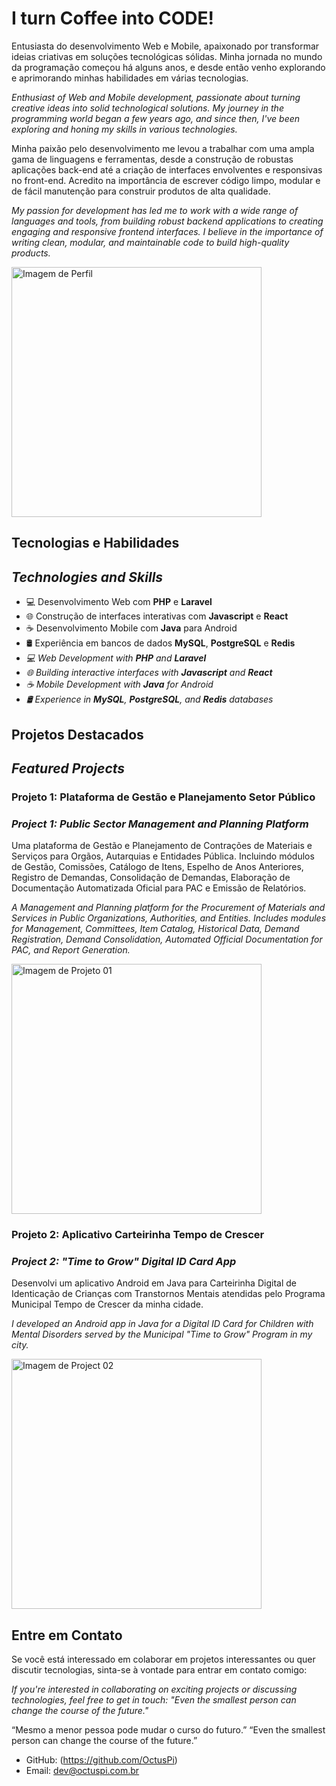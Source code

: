 # I turn Coffee into CODE!


Entusiasta do desenvolvimento Web e Mobile, apaixonado por transformar ideias criativas em soluções tecnológicas sólidas. Minha jornada no mundo da programação começou há alguns anos, e desde então venho explorando e aprimorando minhas habilidades em várias tecnologias.

_Enthusiast of Web and Mobile development, passionate about turning creative ideas into solid technological solutions. My journey in the programming world began a few years ago, and since then, I've been exploring and honing my skills in various technologies._

Minha paixão pelo desenvolvimento me levou a trabalhar com uma ampla gama de linguagens e ferramentas, desde a construção de robustas aplicações back-end até a criação de interfaces envolventes e responsivas no front-end. Acredito na importância de escrever código limpo, modular e de fácil manutenção para construir produtos de alta qualidade.

_My passion for development has led me to work with a wide range of languages and tools, from building robust backend applications to creating engaging and responsive frontend interfaces. I believe in the importance of writing clean, modular, and maintainable code to build high-quality products._


<img src="https://octuspi.com.br/gitprofile/CODE.png" alt="Imagem de Perfil" width="400" />

## Tecnologias e Habilidades
## _Technologies and Skills_

- 💻 Desenvolvimento Web com **PHP** e **Laravel**
- 🌐 Construção de interfaces interativas com **Javascript** e **React**
- ☕ Desenvolvimento Mobile com **Java** para Android
- 🛢️ Experiência em bancos de dados **MySQL**, **PostgreSQL** e **Redis**
- _💻 Web Development with **PHP** and **Laravel**_
- _🌐 Building interactive interfaces with **Javascript** and **React**_
- _☕ Mobile Development with **Java** for Android_
- _🛢️ Experience in **MySQL**, **PostgreSQL**, and **Redis** databases_

## Projetos Destacados
## _Featured Projects_

### Projeto 1: Plataforma de Gestão e Planejamento Setor Público
### _Project 1: Public Sector Management and Planning Platform_

Uma plataforma de Gestão e Planejamento de Contrações de Materiais e Serviços para Orgãos, Autarquias e Entidades Pública.
Incluindo módulos de Gestão, Comissões, Catálogo de Itens, Espelho de Anos Anteriores, Registro de Demandas, Consolidação de Demandas, Elaboração de Documentação Automatizada Oficial para PAC e Emissão de Relatórios.

_A Management and Planning platform for the Procurement of Materials and Services in Public Organizations, Authorities, and Entities. Includes modules for Management, Committees, Item Catalog, Historical Data, Demand Registration, Demand Consolidation, Automated Official Documentation for PAC, and Report Generation._

<img src="https://octuspi.com.br/gitprofile/project-01.png" alt="Imagem de Projeto 01" width="400" />


### Projeto 2: Aplicativo Carteirinha Tempo de Crescer
### _Project 2: "Time to Grow" Digital ID Card App_

Desenvolvi um aplicativo Android em Java para Carteirinha Digital de Identicação de Crianças com Transtornos Mentais atendidas pelo Programa Municipal Tempo de Crescer da minha cidade.

_I developed an Android app in Java for a Digital ID Card for Children with Mental Disorders served by the Municipal "Time to Grow" Program in my city._

<img src="https://octuspi.com.br/gitprofile/project-02.jpeg" alt="Imagem de Project 02" width="400" />

## Entre em Contato

Se você está interessado em colaborar em projetos interessantes ou quer discutir tecnologias, sinta-se à vontade para entrar em contato comigo:

_If you're interested in collaborating on exciting projects or discussing technologies, feel free to get in touch:
"Even the smallest person can change the course of the future."_

“Mesmo a menor pessoa pode mudar o curso do futuro.”
“Even the smallest person can change the course of the future.”

- GitHub: (https://github.com/OctusPi)
- Email: dev@octuspi.com.br

